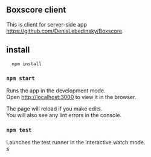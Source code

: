 ## Boxscore client 

This is client for server-side app 
https://github.com/DenisLebedinsky/Boxscore

## install

```
  npm install 
```


### `npm start`

Runs the app in the development mode.<br>
Open [http://localhost:3000](http://localhost:3000) to view it in the browser.

The page will reload if you make edits.<br>
You will also see any lint errors in the console.

### `npm test`

Launches the test runner in the interactive watch mode.<br>s